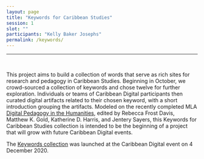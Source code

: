 ```yaml
---
layout: page
title: "Keywords for Caribbean Studies"
session: 1
slot: ""
participants: "Kelly Baker Josephs"
permalink: /keywords/
---
```


---


<br>

This project aims to build a collection of words that serve as rich sites for research and pedagogy in Caribbean Studies. Beginning in October, we crowd-sourced a collection of keywords and chose twelve for further exploration. Individuals or teams of Caribbean Digital participants then curated digital artifacts related to their chosen keyword, with a short introduction grouping the artifacts. Modeled on the recently completed MLA <a href="https://digitalpedagogy.hcommons.org/">Digital Pedagogy in the Humanities</a>, edited by Rebecca Frost Davis, Matthew K. Gold, Katherine D. Harris, and Jentery Sayers, this Keywords for Caribbean Studies collection is intended to be the beginning of a project that will grow with future Caribbean Digital events.

The <a href="https://caribbeandigitalnyc.net/keywords/">Keywords collection</a> was launched at the Caribbean Digital event on 4 December 2020.
